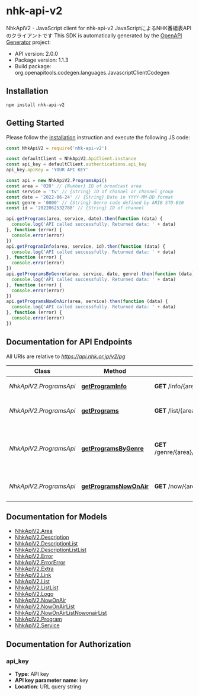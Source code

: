 # nhk-api-v2

NhkApiV2 - JavaScript client for nhk-api-v2
JavaScriptによるNHK番組表APIのクライアントです
This SDK is automatically generated by the [OpenAPI Generator](https://openapi-generator.tech) project:

- API version: 2.0.0
- Package version: 1.1.3
- Build package: org.openapitools.codegen.languages.JavascriptClientCodegen

## Installation

```shell
npm install nhk-api-v2
```

## Getting Started

Please follow the [installation](#installation) instruction and execute the following JS code:

```javascript
const NhkApiV2 = require('nhk-api-v2')

const defaultClient = NhkApiV2.ApiClient.instance
const api_key = defaultClient.authentications.api_key
api_key.apiKey = 'YOUR API KEY'

const api = new NhkApiV2.ProgramsApi()
const area = '020' // {Number} ID of broadcast area
const service = 'tv' // {String} ID of channel or channel group
const date = '2022-06-24' // {String} Date in YYYY-MM-DD format
const genre = '0000' // {String} Genre code defined by ARIB STD-B10
const id = '2022062532788' // {String} ID of channel

api.getPrograms(area, service, date).then(function (data) {
  console.log('API called successfully. Returned data: ' + data)
}, function (error) {
  console.error(error)
})
api.getProgramInfo(area, service, id).then(function (data) {
  console.log('API called successfully. Returned data: ' + data)
}, function (error) {
  console.error(error)
})
api.getProgramsByGenre(area, service, date, genre).then(function (data) {
  console.log('API called successfully. Returned data: ' + data)
}, function (error) {
  console.error(error)
})
api.getProgramsNowOnAir(area, service).then(function (data) {
  console.log('API called successfully. Returned data: ' + data)
}, function (error) {
  console.error(error)
})

```

## Documentation for API Endpoints

All URIs are relative to *https://api.nhk.or.jp/v2/pg*

Class | Method | HTTP request | Description
------------ | ------------- | ------------- | -------------
*NhkApiV2.ProgramsApi* | [**getProgramInfo**](docs/ProgramsApi.md#getProgramInfo) | **GET** /info/{area}/{service}/{id}.json | 番組情報を取得します
*NhkApiV2.ProgramsApi* | [**getPrograms**](docs/ProgramsApi.md#getPrograms) | **GET** /list/{area}/{service}/{date}.json | 番組リストを取得します
*NhkApiV2.ProgramsApi* | [**getProgramsByGenre**](docs/ProgramsApi.md#getProgramsByGenre) | **GET** /genre/{area}/{service}/{genre}/{date}.json | 指定されたジャンルの番組リストを取得します
*NhkApiV2.ProgramsApi* | [**getProgramsNowOnAir**](docs/ProgramsApi.md#getProgramsNowOnAir) | **GET** /now/{area}/{service}.json | 放送中の番組リストを取得します


## Documentation for Models

 - [NhkApiV2.Area](docs/Area.md)
 - [NhkApiV2.Description](docs/Description.md)
 - [NhkApiV2.DescriptionList](docs/DescriptionList.md)
 - [NhkApiV2.DescriptionListList](docs/DescriptionListList.md)
 - [NhkApiV2.Error](docs/Error.md)
 - [NhkApiV2.ErrorError](docs/ErrorError.md)
 - [NhkApiV2.Extra](docs/Extra.md)
 - [NhkApiV2.Link](docs/Link.md)
 - [NhkApiV2.List](docs/List.md)
 - [NhkApiV2.ListList](docs/ListList.md)
 - [NhkApiV2.Logo](docs/Logo.md)
 - [NhkApiV2.NowOnAir](docs/NowOnAir.md)
 - [NhkApiV2.NowOnAirList](docs/NowOnAirList.md)
 - [NhkApiV2.NowOnAirListNowonairList](docs/NowOnAirListNowonairList.md)
 - [NhkApiV2.Program](docs/Program.md)
 - [NhkApiV2.Service](docs/Service.md)


## Documentation for Authorization



### api_key


- **Type**: API key
- **API key parameter name**: key
- **Location**: URL query string

